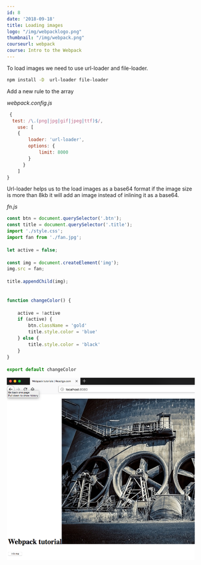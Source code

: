 ```yaml
---
id: 8
date: '2018-09-18'
title: Loading images
logo: "/img/webpacklogo.png"
thumbnail: "/img/webpack.png"
courseurl: webpack
course: Intro to the Webpack
---
```



To load images we need to use url-loader and file-loader.

```bash
npm install -D  url-loader file-loader
```

Add a new rule to the  array

*webpack.config.js*

```js
 {
  test: /\.(png|jpg|gif|jpeg|ttf)$/,
    use: [
    {
        loader: 'url-loader',
        options: {
            limit: 8000
        }
      }
    ]
}
```

Url-loader helps us to the load images as a base64 format if the image size is more than 8kb it will add an image instead of inlining it as a base64.


*fn.js*

```js
const btn = document.querySelector('.btn');
const title = document.querySelector('.title');
import './style.css';
import fan from './fan.jpg';

let active = false;

const img = document.createElement('img');
img.src = fan;

title.appendChild(img);


function changeColor() {

    active = !active
    if (active) {
        btn.className = 'gold'
        title.style.color = 'blue'
    } else {
        title.style.color = 'black'
    }
}

export default changeColor
```


![webpack loading images](./img.png)